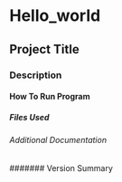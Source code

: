 # Hello_world
## Project Title 
### Description
#### How To Run Program
##### Files Used
###### Additional Documentation 
####### Version Summary
